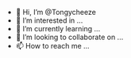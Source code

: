 - 👋 Hi, I’m @Tongycheeze
- 👀 I’m interested in ...
- 🌱 I’m currently learning ...
- 💞️ I’m looking to collaborate on ...
- 📫 How to reach me ...

<!---
Tongycheeze/Tongycheeze is a ✨ special ✨ repository because its `README.md` (this file) appears on your GitHub profile.
You can click the Preview link to take a look at your changes.
--->
